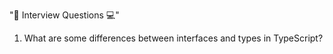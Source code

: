 "🎯 Interview Questions 💻"
<br/>

1. What are some differences between interfaces and types in TypeScript?
